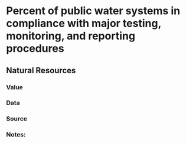 # Percent of public water systems in compliance with major testing, monitoring, and reporting procedures

## Natural Resources

### Value

### Data

### Source

### Notes: